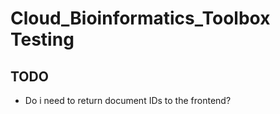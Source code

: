 # Cloud_Bioinformatics_Toolbox Testing

## TODO

* Do i need to return document IDs to the frontend?